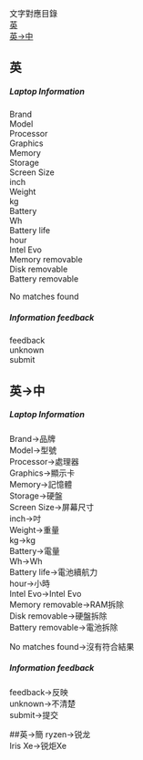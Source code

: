 文字對應目錄
<br/><a href="#英">英</a>
<br/><a href="#英-中">英->中</a>


## 英
##### Laptop Information
Brand<br/>
Model<br/>
Processor<br/>
Graphics<br/>
Memory<br/>
Storage<br/>
Screen Size<br/>
inch<br/>
Weight<br/>
kg<br/>
Battery<br/>
Wh<br/>
Battery life<br/>
hour<br/>
Intel Evo<br/>
Memory removable<br/>
Disk removable<br/>
Battery removable<br/>

No matches found<br/>
  
##### Information feedback
feedback<br/>
unknown<br/>
submit<br/>
  
  
## 英->中
##### Laptop Information
Brand->品牌<br/>
Model->型號<br/>
Processor->處理器<br/>
Graphics->顯示卡<br/>
Memory->記憶體<br/>
Storage->硬盤<br/>
Screen Size->屏幕尺寸<br/>
inch->吋<br/>
Weight->重量<br/>
kg->kg<br/>
Battery->電量<br/>
Wh->Wh<br/>
Battery life->電池續航力<br/>
hour->小時<br/>
Intel Evo->Intel Evo<br/>
Memory removable->RAM拆除<br/>
Disk removable->硬盤拆除<br/>
Battery removable->電池拆除<br/>

No matches found->沒有符合結果<br/>

##### Information feedback
feedback->反映<br/>
unknown->不清楚<br/>
submit->提交<br/>
  
##英->簡
ryzen->锐龙<br/>
Iris Xe->锐炬Xe
